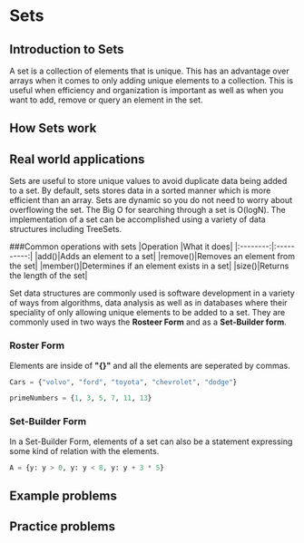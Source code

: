 # Sets

## Introduction to Sets
A set is a collection of elements that is unique. This has an advantage over arrays when it comes to only
adding unique elements to a collection. This is useful when efficiency and organization is important as
well as when you want to add, remove or query an element in the set.

## How Sets work

## Real world applications
Sets are useful to store unique values to avoid duplicate data being added to a set. By default, sets
stores data in a sorted manner which is more efficient than an array. Sets are dynamic so you do not
need to worry about overflowing the set. The Big O for searching through a set is O(logN). The
implementation of a set can be accomplished using a variety of data structures including TreeSets.

###Common operations with sets
|Operation |What it does|
|:--------:|:----------:|
|add()|Adds an element to a set|
|remove()|Removes an element from the set|
|member()|Determines if an element exists in a set|
|size()|Returns the length of the set|

Set data structures are commonly used is software development in a variety of ways from algorithms, data analysis as well as in databases where their speciality of only allowing unique elements to be added to a set. They are commonly used in two ways the **Rosteer Form** and as a **Set-Builder form**. 

### Roster Form 
Elements are inside of **"{}"** and all the elements are seperated by commas.

```python
Cars = {"volvo", "ford", "toyota", "chevrolet", "dodge"}

primeNumbers = {1, 3, 5, 7, 11, 13}
```

### Set-Builder Form
In a Set-Builder Form, elements of a set can also be a statement expressing some kind of relation with the elements.

```python
A = {y: y > 0, y: y < 8, y: y + 3 * 5}
```

## Example problems



## Practice problems